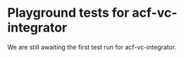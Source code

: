 # Playground tests for acf-vc-integrator
We are still awaiting the first test run for acf-vc-integrator.
